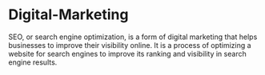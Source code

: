# Digital-Marketing
SEO, or search engine optimization, is a form of digital marketing that helps businesses to improve their visibility online. It is a process of optimizing a website for search engines to improve its ranking and visibility in search engine results. 

